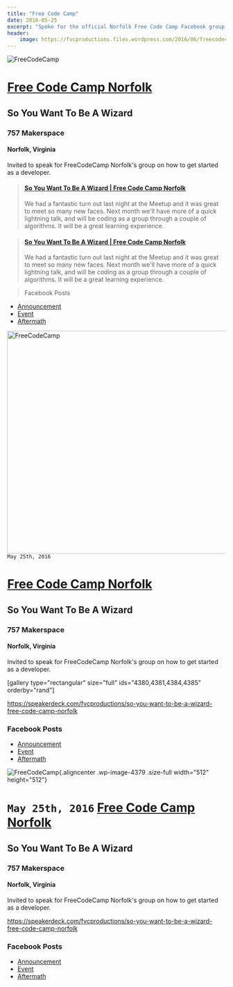 ```yaml
---
title: "Free Code Camp"
date: 2016-05-25
excerpt: "Spoke for the official Norfolk Free Code Camp Facebook group!"
header:
    image: https://fvcproductions.files.wordpress.com/2016/06/freecodecamp.jpg
---
```


![FreeCodeCamp](https://fvcproductions.files.wordpress.com/2016/06/freecodecamp.png)

# [Free Code Camp Norfolk](https://www.facebook.com/groups/free.code.camp.norfolk/)

## **So You Want To Be A Wizard**

### 757 Makerspace

#### Norfolk, Virginia

Invited to speak for FreeCodeCamp Norfolk's group on how to get started as a developer.

<blockquote class="embedly-card"><h4><a href="https://speakerdeck.com/fvcproductions/so-you-want-to-be-a-wizard-free-code-camp-norfolk">So You Want To Be A Wizard | Free Code Camp Norfolk</a></h4><p>We had a fantastic turn out last night at the Meetup and it was great to meet so many new faces. Next month we'll have more of a quick lightning talk, and will be coding as a group through a couple of algorithms. It will be a great learning experience.</p></blockquote>

<blockquote class="embedly-card"><h4><a href="https://speakerdeck.com/fvcproductions/so-you-want-to-be-a-wizard-free-code-camp-norfolk">So You Want To Be A Wizard | Free Code Camp Norfolk</a></h4><p>We had a fantastic turn out last night at the Meetup and it was great to meet so many new faces. Next month we'll have more of a quick lightning talk, and will be coding as a group through a couple of algorithms. It will be a great learning experience.</p></blockquote>

> Facebook Posts

*   [Announcement](https://www.facebook.com/groups/free.code.camp.norfolk/permalink/812271315539607/)
*   [Event](https://www.facebook.com/groups/free.code.camp.norfolk/permalink/806430109457061/)
*   [Aftermath](https://www.facebook.com/groups/free.code.camp.norfolk/permalink/812716962161709/)

<img class="aligncenter wp-image-4379 size-full" src="https://fvcproductions.files.wordpress.com/2016/06/freecodecamp.png" alt="FreeCodeCamp" width="512" height="512" />
    <code>May 25th, 2016</code>
    <h1><a href="https://www.facebook.com/groups/free.code.camp.norfolk/" target="_blank" rel="noopener">Free Code Camp Norfolk</a></h1>
    <h2><strong>So You Want To Be A Wizard</strong></h2>
    <h3>757 Makerspace</h3>
    <h4>Norfolk, Virginia</h4>

Invited to speak for FreeCodeCamp Norfolk's group on how to get started as a developer.

[gallery type="rectangular" size="full" ids="4380,4381,4384,4385" orderby="rand"]

https://speakerdeck.com/fvcproductions/so-you-want-to-be-a-wizard-free-code-camp-norfolk

<h3>Facebook Posts</h3>

<ul>
    <li><a href="https://www.facebook.com/groups/free.code.camp.norfolk/permalink/812271315539607/" target="_blank" rel="noopener">Announcement</a></li>
    <li><a href="https://www.facebook.com/groups/free.code.camp.norfolk/permalink/806430109457061/" target="_blank" rel="noopener">Event</a></li>
    <li><a href="https://www.facebook.com/groups/free.code.camp.norfolk/permalink/812716962161709/" target="_blank" rel="noopener">Aftermath</a></li>
</ul>

![FreeCodeCamp](https://fvcproductions.files.wordpress.com/2016/06/freecodecamp.png){.aligncenter
.wp-image-4379 .size-full width="512" height="512"}

`May 25th, 2016`
[Free Code Camp Norfolk](https://www.facebook.com/groups/free.code.camp.norfolk/)
=================================================================================

**So You Want To Be A Wizard**
------------------------------

### 757 Makerspace

#### Norfolk, Virginia

Invited to speak for FreeCodeCamp Norfolk's group on how to get started
as a developer.

https://speakerdeck.com/fvcproductions/so-you-want-to-be-a-wizard-free-code-camp-norfolk

### Facebook Posts

- [Announcement](https://www.facebook.com/groups/free.code.camp.norfolk/permalink/812271315539607/)
- [Event](https://www.facebook.com/groups/free.code.camp.norfolk/permalink/806430109457061/)
- [Aftermath](https://www.facebook.com/groups/free.code.camp.norfolk/permalink/812716962161709/)
